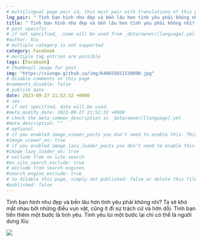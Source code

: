 ```yaml
---
# multilingual page pair id, this must pair with translations of this page. (This name must be unique)
lng_pair: " Tình bạn hình như đẹp và bền lâu hơn tình yêu phải không nhỉ?  "
title: " Tình bạn hình như đẹp và bền lâu hơn tình yêu phải không nhỉ?  "
# post specific
# if not specified, .name will be used from _data/owner/[language].yml
#author: Xíu
# multiple category is not supported
category: Facebook
# multiple tag entries are possible
tags: [Facebook]
# thumbnail image for post
img: "https://xiungo.github.io/img/640655651539090.jpg"
# disable comments on this page
#comments_disable: false
# publish date
date: 2023-09-27 21:52:32 +0900
# seo
# if not specified, date will be used.
#meta_modify_date: 2023-09-27 21:52:32 +0900
# check the meta_common_description in _data/owner/[language].yml
#meta_description: ""
# optional
# if you enabled image_viewer_posts you don't need to enable this. This is only if image_viewer_posts = false
#image_viewer_on: true
# if you enabled image_lazy_loader_posts you don't need to enable this. This is only if image_lazy_loader_posts = false
#image_lazy_loader_on: true
# exclude from on site search
#on_site_search_exclude: true
# exclude from search engines
#search_engine_exclude: true
# to disable this page, simply set published: false or delete this file
#published: false
---
```

Tình bạn hình như đẹp và bền lâu hơn tình yêu phải không nhỉ? Ta sẽ khó mất nhau bởi những điều vụn vặt, cũng ít đi sự trách cứ và hờn dỗi. 
Tình bạn tiến thêm một bước là tình yêu.
Tình yêu lùi một bước lại chỉ có thể là người dưng
Xíu
<!-- outline-end -->
<img src= "https://xiungo.github.io/img/640655651539090.jpg">
